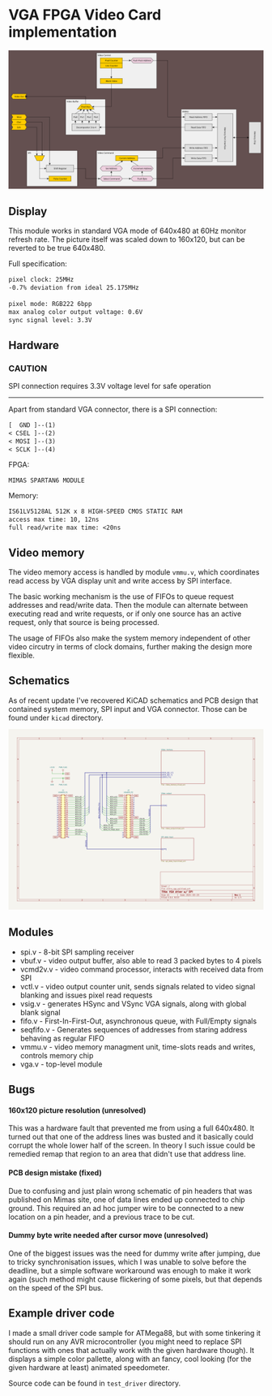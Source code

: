 # VGA FPGA Video Card implementation

![high level overview](vga3_high_level.svg)

## Display

This module works in standard VGA mode of 640x480 at 60Hz monitor refresh rate. The picture itself was scaled down to 160x120, but can be reverted to be true 640x480.

Full specification:

```
pixel clock: 25MHz
-0.7% deviation from ideal 25.175MHz

pixel mode: RGB222 6bpp
max analog color output voltage: 0.6V
sync signal level: 3.3V
```

## Hardware

### CAUTION

SPI connection requires 3.3V voltage level for safe operation

---

Apart from standard VGA connector, there is a SPI connection:

```
[  GND ]--(1)
< CSEL ]--(2)
< MOSI ]--(3)
< SCLK ]--(4)
```

FPGA:
```
MIMAS SPARTAN6 MODULE
```

Memory:
```
IS61LV5128AL 512K x 8 HIGH-SPEED CMOS STATIC RAM
access max time: 10, 12ns
full read/write max time: <20ns 
```

## Video memory

The video memory access is handled by module `vmmu.v`, which coordinates read access by VGA display unit and write access by SPI interface.

The basic working mechanism is the use of FIFOs to queue request addresses and read/write data.
Then the module can alternate between executing read and write requests, or if only one source has an active request, only that source is being processed.

The usage of FIFOs also make the system memory independent of other video circutry in terms of clock domains, further making the design more flexible.

## Schematics

As of recent update I've recovered KiCAD schematics and PCB design that contained system memory, SPI input and VGA connector. Those can be found under `kicad` directory.

![main board schematic](kicad/xillinx_vga_spi-schem/xillinx_vga_spi.svg)

## Modules

- spi.v - 8-bit SPI sampling receiver
- vbuf.v - video output buffer, also able to read 3 packed bytes to 4 pixels
- vcmd2v.v - video command processor, interacts with received data from SPI
- vctl.v - video output counter unit, sends signals related to video signal blanking and issues pixel read requests
- vsig.v - generates HSync and VSync VGA signals, along with global blank signal
- fifo.v - First-In-First-Out, asynchronous queue, with Full/Empty signals
- seqfifo.v - Generates sequences of addresses from staring address behaving as regular FIFO
- vmmu.v - video memory managment unit, time-slots reads and writes, controls memory chip
- vga.v - top-level module

## Bugs

#### 160x120 picture resolution (unresolved)

This was a hardware fault that prevented me from using a full 640x480. It turned out that one of the address lines was busted and it basically could corrupt the whole lower half of the screen. In theory I such issue could be remedied remap that region to an area that didn't use that address line.

#### PCB design mistake (fixed)

Due to confusing and just plain wrong schematic of pin headers that was published on Mimas site, one of data lines ended up connected to chip ground. This required an ad hoc jumper wire to be connected to a new location on a pin header, and a previous trace to be cut.

#### Dummy byte write needed after cursor move (unresolved)

One of the biggest issues was the need for dummy write after jumping, due to tricky synchronisation issues, which I was unable to solve before the deadline, but a simple software workaround was enough to make it work again (such method might cause flickering of some pixels, but that depends on the speed of the SPI bus.

## Example driver code

I made a small driver code sample for ATMega88, but with some tinkering it should run on any AVR microcontroller (you might need to replace SPI functions with ones that actually work with the given hardware though). It displays a simple color pallette, along with an fancy, cool looking (for the given hardware at least) animated speedometer.

Source code can be found in `test_driver` directory.
